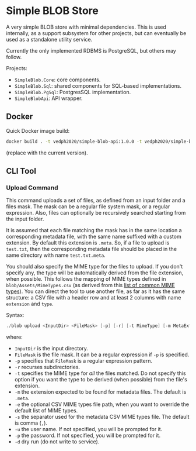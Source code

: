 # Simple BLOB Store

A very simple BLOB store with minimal dependencies. This is used internally, as a support subsystem for other projects, but can eventually be used as a standalone utility service.

Currently the only implemented RDBMS is PostgreSQL, but others may follow.

Projects:

- `SimpleBlob.Core`: core components.
- `SimpleBlob.Sql`: shared components for SQL-based implementations.
- `SimpleBlob.PgSql`: PostgresSQL implementation.
- `SimpleBlobApi`: API wrapper.

## Docker

Quick Docker image build:

```bash
docker build . -t vedph2020/simple-blob-api:1.0.0 -t vedph2020/simple-blob-api:latest
```

(replace with the current version).

## CLI Tool

### Upload Command

This command uploads a set of files, as defined from an input folder and a files mask. The mask can be a regular file system mask, or a regular expression. Also, files can optionally be recursively searched starting from the input folder.

It is assumed that each file matching the mask has in the same location a corresponding metadata file, with the same name suffixed with a custom extension. By default this extension is `.meta`. So, if a file to upload is `test.txt`, then the corresponding metadata file should be placed in the same directory with name `test.txt.meta`.

You should also specify the MIME type for the files to upload. If you don't specify any, the type will be automatically derived from the file extension, when possible. This follows the mapping of MIME types defined in `blob/Assets/MimeTypes.csv` (as derived from this [list of common MIME types](https://gist.github.com/jimschubert/94894c938d8f9f64c6863b28c70a22cc)). You can direct the tool to use another file, as far as it has the same structure: a CSV file with a header row and at least 2 columns with name `extension` and `type`.

Syntax:

```ps1
./blob upload <InputDir> <FileMask> [-p] [-r] [-t MimeType] [-m MetaExtension] [-e ExtensionAndMimeTypeList] [-s MetaSeparator] [-u UserName] [-p Password] [-d]
```

where:

- `InputDir` is the input directory.
- `FileMask` is the file mask. It can be a regular expression if `-p` is specified.
- `-p` specifies that `FileMask` is a regular expression pattern.
- `-r` recurses subdirectories.
- `-t` specifies the MIME type for _all_ the files matched. Do not specify this option if you want the type to be derived (when possible) from the file's extension.
- `-m` the extension expected to be found for metadata files. The default is `.meta`.
- `-e` the optional CSV MIME types file path, when you want to override the default list of MIME types.
- `-s` the separator used for the metadata CSV MIME types file. The default is comma (`,`).
- `-u` the user name. If not specified, you will be prompted for it.
- `-p` the password. If not specified, you will be prompted for it.
- `-d` dry run (do not write to service).
